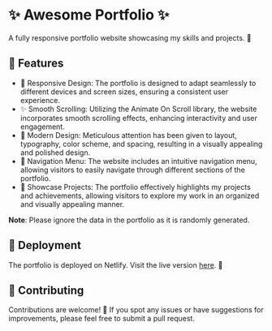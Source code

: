 # ✨ Awesome Portfolio ✨

A fully responsive portfolio website showcasing my skills and projects. 🚀

## 🎨 Features

- 📱 Responsive Design: The portfolio is designed to adapt seamlessly to different devices and screen sizes, ensuring a consistent user experience.
- ✨ Smooth Scrolling: Utilizing the Animate On Scroll library, the website incorporates smooth scrolling effects, enhancing interactivity and user engagement.
- 🎉 Modern Design: Meticulous attention has been given to layout, typography, color scheme, and spacing, resulting in a visually appealing and polished design.
- 🚀 Navigation Menu: The website includes an intuitive navigation menu, allowing visitors to easily navigate through different sections of the portfolio.
- 🌟 Showcase Projects: The portfolio effectively highlights my projects and achievements, allowing visitors to explore my work in an organized and visually appealing manner.

**Note**: Please ignore the data in the portfolio as it is randomly generated.


## 🚀 Deployment

The portfolio is deployed on Netlify. Visit the live version [here](https://fascinating-malabi-152273.netlify.app). 🌟

## 🤝 Contributing

Contributions are welcome! 🎉 If you spot any issues or have suggestions for improvements, please feel free to submit a pull request.



